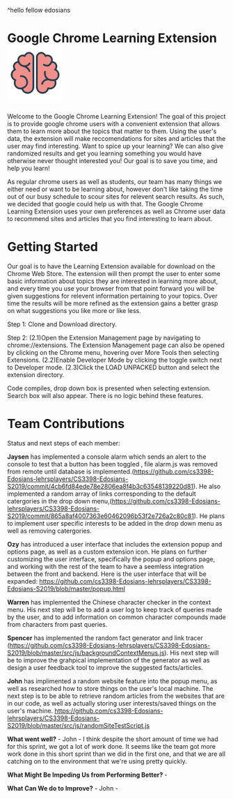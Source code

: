 ^hello fellow edosians
# Google Chrome Learning Extension ![Brain!](src/images/ml_brain128.png)


Welcome to the Google Chrome Learning Extension! The goal of this project is to provide google chrome users with a convenient extension that allows them to learn more about the topics that matter to them. Using the user's data, the extension will make reccomendations for sites and articles that the user may find interesting. Want to spice up your learning? We can also give randomized results and get you learning something you would have otherwise never thought interested you! Our goal is to save you time, and help you learn!

As regular chrome users as well as students, our team has many things we either need or want to be learning about, however don't like taking the time out of our busy schedule to scour sites for relevent search results. As such, we decided that google could help us with that. The Google Chrome Learning Extension uses your own preferences as well as Chrome user data to recommend sites and articles that you find interesting to learn about. 

# Getting Started
Our goal is to have the Learning Extension available for download on the Chrome Web Store. The extension will then prompt the user to enter some basic information about topics they are interested in learning more about, and every time you use your browser from that point forward you will be given suggestions for relevent information pertaining to your topics. Over time the results will be more refined as the extension gains a better grasp on what suggestions you like more or like less.

Step 1: Clone and Download directory.

Step 2: 
(2.1)Open the Extension Management page by navigating to chrome://extensions.
The Extension Management page can also be opened by clicking on the Chrome menu, hovering over More Tools then selecting Extensions.
(2.2)Enable Developer Mode by clicking the toggle switch next to Developer mode.
(2.3)Click the LOAD UNPACKED button and select the extension directory.

Code compiles, drop down box is presented when selecting extension. Search box will also appear. There is no logic behind these features.

# Team Contributions
Status and next steps of each member: 

**Jaysen** has implemented a console alarm which sends an alert to the console to test that a button has been toggled , file alarm.js was removed from remote until database is implemented.(https://github.com/cs3398-Edosians-lehrsplayers/CS3398-Edosians-S2019/commit/4cb6fd84ede78e2806ea8f4b3c63548139220d81).
He also implemented a random array of links corresponding to the default catergories in the drop down menu,(https://github.com/cs3398-Edosians-lehrsplayers/CS3398-Edosians-S2019/commit/865a8af4007363e60462096b53f2e726a2c80c81).
He plans to implement user specific interests to be added in the drop down menu as well as removing catergories.  

**Ozy** has introduced a user interface that includes the extension popup and options page, as well as a custom extension icon. He plans on further customizing the user interface, specifically the popup and options page, and working with the rest of the team to have a seemless integration between the front and backend. Here is the user interface that will be expanded: https://github.com/cs3398-Edosians-lehrsplayers/CS3398-Edosians-S2019/blob/master/popup.html

**Warren** has implemented the Chinese character checker in the context menu. His next step will be to add a user log to keep track of queries made by the user, and to add information on common character compounds made from characters from past queries.

**Spencer** has implemented the random fact generator and link tracer (https://github.com/cs3398-Edosians-lehrsplayers/CS3398-Edosians-S2019/blob/master/src/js/backgroundContextMenus.js). His next step will be to improve the grahpical implementation of the generator as well as design a user feedback tool to improve the suggested facts/articles.

**John** has implimented a random website feature into the popup menu, as well as researched how to store things on the user's local machine. The next step is to be able to retrieve random articles from the websites that are in our code, as well as actually storing user interests/saved things on the user's machine. https://github.com/cs3398-Edosians-lehrsplayers/CS3398-Edosians-S2019/blob/master/src/js/randomSiteTestScript.js

**What went well?** - John - I think despite the short amount of time we had for this sprint, we got a lot of work done. It seems like the team got more work done in this short sprint than we did in the first one, and that we are all catching on to the environment that we're using pretty quickly.

**What Might Be Impeding Us from Performing Better?** - 

**What Can We do to Improve?** - John - 
